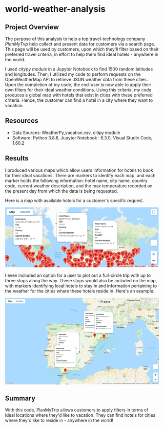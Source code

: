 # world-weather-analysis

## Project Overview
The purpose of this analysis to help a top travel-technology company *PlanMyTrip* help collect and present data for customers via a search page. This page will be used by customers, upon which they'll filter based on their preferred travel criteria, in effort to help them find ideal hotels - anywhere in the world. 

I used *citypy module* in a Jupyter Notebook to find 1500 random latitudes and longitudes. Then, I utilized my code to perform requests on the OpenWeatherMap API to retrieve JSON weather data from these cities. Upon the completion of my code, the end-user is now able to apply their own filters for their ideal weather conditions. Using this criteria, my code produces a global map with hotels that exist in cities with these preferred criteria. Hence, the customer can find a hotel in a city where they want to vacation.

## Resources
- Data Sources: WeatherPy_vacation.csv, citipy module
- Software: Python 3.8.8, Jupyter Notebook : 6.3.0, Visual Studio Code, 1.60.2

## Results
I produced various maps which allow users information for hotels to book for their ideal vacations. There are markers to identify each map, and each marker holds the following information: hotel name, city name, country code, current weather description, and the max temperature recorded on the present day from which the data is being requested.

Here is a map with available hotels for a customer's specific request.


![Available Hotels Across the World](Vacation_Search/WeatherPy_vacation_map.png)


I even included an option for a user to plot out a full-circle trip with up to three stops along the way. These stops would also be included on the map, with markers identifying local hotels to stay in and information pertaining to the weather for the cities where these hotels reside in. Here's an example:


![Travel Map with Markers: Across Spain](Vacation_Itinerary/WeatherPy_travel_map_markers.png)

## Summary
With this code, PlanMyTrip allows customers to apply filters in terms of ideal locations where they'd like to vacation. They can find hotels for cities where they'd like to reside in - anywhere in the world!